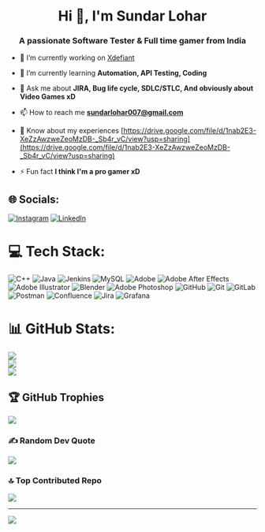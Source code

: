 <h1 align="center">Hi 👋, I'm Sundar Lohar</h1>
<h3 align="center">A passionate Software Tester & Full time gamer from India</h3>

- 🔭 I’m currently working on [Xdefiant](https://www.ubisoft.com/en-gb/game/xdefiant)

- 🌱 I’m currently learning **Automation, API Testing, Coding**

- 💬 Ask me about **JIRA, Bug life cycle, SDLC/STLC, And obviously about Video Games xD**

- 📫 How to reach me **sundarlohar007@gmail.com**

- 📄 Know about my experiences [https://drive.google.com/file/d/1nab2E3-XeZzAwzweZeoMzDB-_Sb4r_vC/view?usp=sharing](https://drive.google.com/file/d/1nab2E3-XeZzAwzweZeoMzDB-_Sb4r_vC/view?usp=sharing)

- ⚡ Fun fact **I think I'm a pro gamer xD**

## 🌐 Socials:
[![Instagram](https://img.shields.io/badge/Instagram-%23E4405F.svg?logo=Instagram&logoColor=white)](https://instagram.com/sundar_lohar) [![LinkedIn](https://img.shields.io/badge/LinkedIn-%230077B5.svg?logo=linkedin&logoColor=white)](https://linkedin.com/in/sundar-lohar-007) 

# 💻 Tech Stack:
![C++](https://img.shields.io/badge/c++-%2300599C.svg?style=for-the-badge&logo=c%2B%2B&logoColor=white) ![Java](https://img.shields.io/badge/java-%23ED8B00.svg?style=for-the-badge&logo=openjdk&logoColor=white) ![Jenkins](https://img.shields.io/badge/jenkins-%232C5263.svg?style=for-the-badge&logo=jenkins&logoColor=white) ![MySQL](https://img.shields.io/badge/mysql-4479A1.svg?style=for-the-badge&logo=mysql&logoColor=white) ![Adobe](https://img.shields.io/badge/adobe-%23FF0000.svg?style=for-the-badge&logo=adobe&logoColor=white) ![Adobe After Effects](https://img.shields.io/badge/Adobe%20After%20Effects-9999FF.svg?style=for-the-badge&logo=Adobe%20After%20Effects&logoColor=white) ![Adobe Illustrator](https://img.shields.io/badge/adobe%20illustrator-%23FF9A00.svg?style=for-the-badge&logo=adobe%20illustrator&logoColor=white) ![Blender](https://img.shields.io/badge/blender-%23F5792A.svg?style=for-the-badge&logo=blender&logoColor=white) ![Adobe Photoshop](https://img.shields.io/badge/adobe%20photoshop-%2331A8FF.svg?style=for-the-badge&logo=adobe%20photoshop&logoColor=white) ![GitHub](https://img.shields.io/badge/github-%23121011.svg?style=for-the-badge&logo=github&logoColor=white) ![Git](https://img.shields.io/badge/git-%23F05033.svg?style=for-the-badge&logo=git&logoColor=white) ![GitLab](https://img.shields.io/badge/gitlab-%23181717.svg?style=for-the-badge&logo=gitlab&logoColor=white) ![Postman](https://img.shields.io/badge/Postman-FF6C37?style=for-the-badge&logo=postman&logoColor=white) ![Confluence](https://img.shields.io/badge/confluence-%23172BF4.svg?style=for-the-badge&logo=confluence&logoColor=white) ![Jira](https://img.shields.io/badge/jira-%230A0FFF.svg?style=for-the-badge&logo=jira&logoColor=white) ![Grafana](https://img.shields.io/badge/grafana-%23F46800.svg?style=for-the-badge&logo=grafana&logoColor=white)
# 📊 GitHub Stats:
![](https://github-readme-stats.vercel.app/api?username=sundarlohar007&theme=dark&hide_border=false&include_all_commits=false&count_private=false)<br/>
![](https://github-readme-streak-stats.herokuapp.com/?user=sundarlohar007&theme=dark&hide_border=false)<br/>
![](https://github-readme-stats.vercel.app/api/top-langs/?username=sundarlohar007&theme=dark&hide_border=false&include_all_commits=false&count_private=false&layout=compact)

## 🏆 GitHub Trophies
![](https://github-profile-trophy.vercel.app/?username=sundarlohar007&theme=radical&no-frame=false&no-bg=true&margin-w=4)

### ✍️ Random Dev Quote
![](https://quotes-github-readme.vercel.app/api?type=horizontal&theme=radical)

### 🔝 Top Contributed Repo
![](https://github-contributor-stats.vercel.app/api?username=sundarlohar007&limit=5&theme=dark&combine_all_yearly_contributions=true)

---
[![](https://visitcount.itsvg.in/api?id=sundarlohar007&icon=2&color=7)](https://visitcount.itsvg.in)

<!-- Proudly created with GPRM ( https://gprm.itsvg.in ) -->
